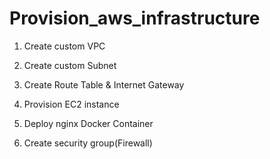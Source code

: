 # Provision_aws_infrastructure
1) Create custom VPC

2) Create custom Subnet

3) Create Route Table & Internet Gateway

4) Provision EC2 instance

5) Deploy nginx Docker Container

6) Create security group(Firewall)
